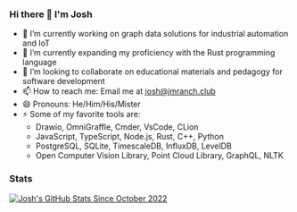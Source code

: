 ### Hi there 👋 I'm Josh

- 🔭 I’m currently working on graph data solutions for industrial automation and IoT
- 🌱 I’m currently expanding my proficiency with the Rust programming language
- 👯 I’m looking to collaborate on educational materials and pedagogy for software development
- 📫 How to reach me: Email me at josh@jmranch.club
- 😄 Pronouns: He/Him/His/Mister
- ⚡ Some of my favorite tools are:
    - Drawio, OmniGraffle, Cmder, VsCode, CLion
    - JavaScript, TypeScript, Node.js, Rust, C++, Python
    - PostgreSQL, SQLite, TimescaleDB, InfluxDB, LevelDB
    - Open Computer Vision Library, Point Cloud Library, GraphQL, NLTK
    
### Stats

[![Josh's GitHub Stats Since October 2022](https://github-readme-stats-iota-lake.vercel.app/api?username=jwbuck&count_private=true&show_icons=true&include_all_commits=true&hide=stars,issues&custom_title=Josh's%20GitHub%20Stats%20Since%20October%202022)](https://github.com/jwbuck/github-readme-stats/tree/jwbuck-deployment)


<!--
[![Josh's GitHub Stats Since October 2022](https://github-readme-stats.vercel.app/api?username=jwbuck&count_private=true&show_icons=true&include_all_commits=true&custom_title=Josh's%20GitHub%20stats)](https://github.com/anuraghazra/github-readme-stats)
-->


<!--
[![Top Langs](https://github-readme-stats.vercel.app/api/top-langs/?username=anuraghazra&langs_count=8)](https://github.com/anuraghazra/github-readme-stats)
-->


<!--
[![Josh's wakatime stats](https://github-readme-stats.vercel.app/api/wakatime?username=jwbuck)](https://github.com/anuraghazra/github-readme-stats)
-->
